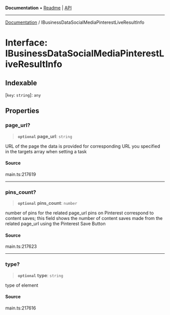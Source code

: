 **Documentation** • [Readme](../README.md) \| [API](../globals.md)

***

[Documentation](../README.md) / IBusinessDataSocialMediaPinterestLiveResultInfo

# Interface: IBusinessDataSocialMediaPinterestLiveResultInfo

## Indexable

 \[`key`: `string`\]: `any`

## Properties

### page\_url?

> **`optional`** **page\_url**: `string`

URL of the page the data is provided for
corresponding URL you specified in the targets array when setting a task

#### Source

main.ts:217619

***

### pins\_count?

> **`optional`** **pins\_count**: `number`

number of pins for the related page_url
pins on Pinterest correspond to content saves;
this field shows the number of content saves made from the related page_url using the Pinterest Save Button

#### Source

main.ts:217623

***

### type?

> **`optional`** **type**: `string`

type of element

#### Source

main.ts:217616
